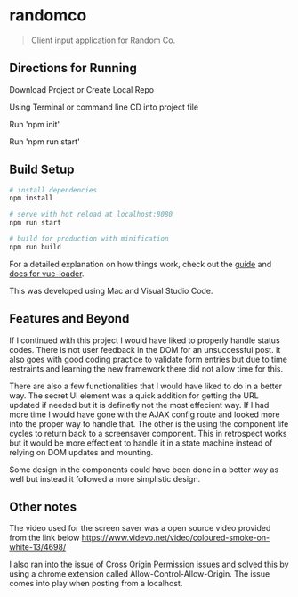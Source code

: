 # randomco

> Client input application for Random Co.

## Directions for Running

Download Project or Create Local Repo

Using Terminal or command line CD into project file

Run 'npm init'

Run 'npm run start'


## Build Setup

``` bash
# install dependencies
npm install

# serve with hot reload at localhost:8080
npm run start

# build for production with minification
npm run build
```

For a detailed explanation on how things work, check out the [guide](http://vuejs-templates.github.io/webpack/) and [docs for vue-loader](http://vuejs.github.io/vue-loader).

This was developed using Mac and Visual Studio Code.

## Features and Beyond
If I continued with this project I would have liked to properly handle status codes.  There is not user feedback in the DOM for an unsuccessful post.  It also goes with good coding practice to validate form entries but due to time restraints and learning the new framework there did not allow time for this.

There are also a few functionalities that I would have liked to do in a better way.  The secret UI element was a quick addition for getting the URL updated if needed but it is definetly not the most effecient way.  If I had more time I would have gone with the AJAX config route and looked more into the proper way to handle that.  The other is the using the component life cycles to return back to a screensaver component.  This in retrospect works but it would be more effectient to handle it in a state machine instead of relying on DOM updates and mounting.

Some design in the components could have been done in a better way as well but instead it followed a more simplistic design.


## Other notes
The video used for the screen saver was a open source video provided from the link below
    https://www.videvo.net/video/coloured-smoke-on-white-13/4698/ 

I also ran into the issue of Cross Origin Permission issues and solved this by using a chrome extension called Allow-Control-Allow-Origin.  The issue comes into play when posting from a localhost. 
    

